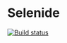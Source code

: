 # Selenide
[![Build status](https://ci.appveyor.com/api/projects/status/1jb5v1t078xgu551?svg=true)](https://ci.appveyor.com/project/BelyakovArkadiy/selenide)
